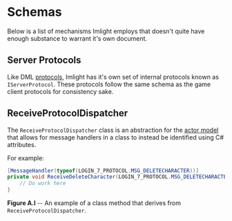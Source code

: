 # Schemas
Below is a list of mechanisms Imlight employs that doesn't quite have enough substance to warrant it's own document.

## Server Protocols
Like DML [protocols](../../internals/systems/dml/protocols.md), Imlight has it's own set of internal protocols known as `IServerProtocol`. These protocols follow the same schema as the game client protocols for consistency sake.

## ReceiveProtocolDispatcher
The `ReceiveProtocolDispatcher` class is an abstraction for the [actor model](./actorsystem.md) that allows for message handlers in a class to instead be identified using C# attributes.

For example:
```csharp
[MessageHandler(typeof(LOGIN_7_PROTOCOL.MSG_DELETECHARACTER))]
private void ReceiveDeleteCharacter(LOGIN_7_PROTOCOL.MSG_DELETECHARACTER message) {
    // Do work here
}
```
__Figure A.I__ -- An example of a class method that derives from `ReceiveProtocolDispatcher`.